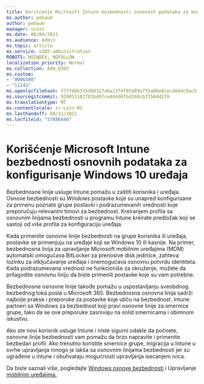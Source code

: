 ```yaml
---
title: Korišćenje Microsoft Intune bezbednosti osnovnih podataka za konfigurisanje Windows 10 uređaja
ms.author: pebaum
author: pebaum
manager: scotv
ms.date: 06/04/2021
ms.audience: Admin
ms.topic: article
ms.service: o365-administration
ROBOTS: NOINDEX, NOFOLLOW
localization_priority: Normal
ms.collection: Adm_O365
ms.custom:
- "9006500"
- "11142"
ms.openlocfilehash: f77fdbb315db8317a6a1374f05489a7f5a0bedcec484dc9ac53a473098583949
ms.sourcegitcommit: 920051182781bd97ce4d4d6fbd268cb37b84d239
ms.translationtype: MT
ms.contentlocale: sr-Latn-RS
ms.lasthandoff: 08/11/2021
ms.locfileid: "57886646"
---
```

# <a name="use-microsoft-intune-security-baselines-to-configure-windows-10-devices"></a>Korišćenje Microsoft Intune bezbednosti osnovnih podataka za konfigurisanje Windows 10 uređaja

Bezbednosne linije usluge Intune pomažu u zaštiti korisnika i uređaja. Osnove bezbednosti su Windows postavke koje su unapred konfigurisane za primenu poznate grupe postavki i podrazumevanih vrednosti koje preporučuju relevantni timovi za bezbednost. Kreiranjem profila sa osnovnim linijama bezbednosti u programu Intune kreirate predložak koji se sastoji od više profila za konfiguraciju uređaja.

Kada primenite osnovne linije bezbednosti na grupe korisnika ili uređaja, postavke se primenjuju na uređaje koji se Windows 10 ili kasnije. Na primer, bezbednosna linija za upravljanje Microsoft mobilnim uređajima (MDM) automatski omogućava BitLocker za prenosive disk jedinice, zahteva lozinku za otključavanje uređaja i onemogućava osnovnu potvrdu identiteta. Kada podrazumevana vrednost ne funkcioniše za okruženje, možete da prilagodite osnovnu liniju da biste primenili postavke koje su vam potrebne.

Bezbednosne osnovne linije takođe pomažu u uspostavljanju sveobdnog bezbednog toka posla u Microsoft 365. Bezbednosna osnovna linija sadrži najbolje prakse i preporuke za postavke koje utiču na bezbednost. Intune partneri sa Windows za bezbednost koji pravi osnovne linije za smernice grupe, tako da se ove preporuke zasnivaju na solid smernicama i obimnom iskustvu.

Ako ste novi korisnik usluge Intune i niste sigurni odakle da počnete, osnovne linije bezbednosti vam pomažu da brzo napravite i primenite bezbedan profil. Ako trenutno koristite smernice grupe, migracija u Intune u svrhe upravljanja mnogo je lakša sa osnovnim linijama bezbednosti jer su ugrađene u intune i obuhvataju mogućnosti upravljanja isecanjem ivica.

Da biste saznali više, pogledajte [Windows osnove bezbednosti](https://docs.microsoft.com/windows/security/threat-protection/windows-security-baselines) i Upravljanje [mobilnim uređajima.](https://docs.microsoft.com/windows/client-management/mdm/)

